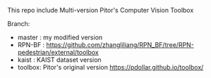 This repo include Multi-version Pitor's Computer Vision Toolbox

Branch:

- master : my modified version
- RPN-BF : https://github.com/zhangliliang/RPN_BF/tree/RPN-pedestrian/external/toolbox
- kaist  : KAIST dataset version
- toolbox: Pitor's original version https://pdollar.github.io/toolbox/

